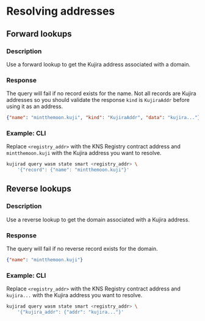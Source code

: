 # Resolving addresses

## Forward lookups
### Description
Use a forward lookup to get the Kujira address associated with a domain.

### Response
The query will fail if no record exists for the name. Not all records are Kujira addresses
so you should validate the response `kind` is `KujiraAddr` before using it as an address.

```json
{"name": "mintthemoon.kuji", "kind": "KujiraAddr", "data": "kujira..."}
```

### Example: CLI
Replace `<registry_addr>` with the KNS Registry contract address and `mintthemoon.kuji`
with the Kujira address you want to resolve.

```bash
kujirad query wasm state smart <registry_addr> \
    '{"record": {"name": "mintthemoon.kuji"}'
```

## Reverse lookups
### Description
Use a reverse lookup to get the domain associated with a Kujira address.

### Response
The query will fail if no reverse record exists for the domain.

```json
{"name": "mintthemoon.kuji"}
```

### Example: CLI
Replace `<registry_addr>` with the KNS Registry contract address and `kujira...`
with the Kujira address you want to resolve.

```bash
kujirad query wasm state smart <registry_addr> \
    '{"kujira_addr": {"addr": "kujira..."}'
```